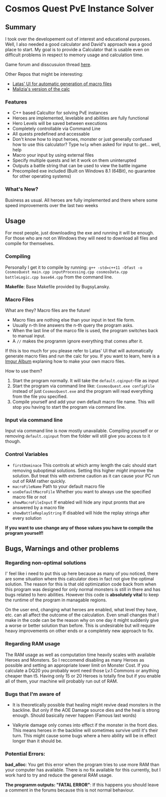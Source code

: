 # Cosmos Quest PvE Instance Solver

## Summary
I took over the developement out of interest and educational purposes. Well, I also needed a good calculator and David's approach was a good place to start.
My goal is to provide a Calculator that is usable even on difficult problems in respect to memory usage and calculation time.

Game forum and disscusuion thread [here](https://www.kongregate.com/forums/910715-cosmos-quest/topics/957766-version-2-8-1-the-new-hero-skills-are-finally-valkyready).

Other Repos that might be interesting:
* [Latas' UI for automatic generation of macro files](https://github.com/Wiedmolol/CQMacroCreator)
* [Malizia's version of the calc](https://github.com/Maliziacat/C-Hero-Calc)

### Features
* C++ based Calcultor for solving PvE instances
* Heroes are implemented, levelable and abilities are fully functional
* Hero Levels will be saved between executions
* Completely controllable via Command Line
* All quests predefined and accessable
* Don't know how to input heroes, monster or just generally confused how to use this calculator? Type `help` when asked for input to get... well, help
* Macro your input by using external files
* Specify multiple quests and let it work on them uninterupted
* Outputs a battle string that can be used to view the battle ingame
* Precompiled exe included (Built on Windows 8.1 (64Bit), no guarantee for other operating systems)

### What's New?
Business as usual. All heroes are fully implemented and there where some speed improvements over the last two weeks

## Usage

For most people, just downloading the exe and running it will be enough. For those who are not on Windows they will need to download all files and compile for themselves.

### Compiling
Personally I get it to compile by running:
`g++ -std=c++11 -Ofast -o CosmosQuest main.cpp inputProcessing.cpp cosmosData.cpp battleLogic.cpp base64.cpp` from the command line.

**Makefile**: Base Makefile provided by BugsyLansky.

### Macro Files

What are they?
Macro files are the future!
* Macro files are nothing else than your input in text file form.
* Usually n-th line answers the n-th query the program asks.
* When the last line of the marco file is used, the program switches back to manual input.
* A `//` makes the programm ignore everything that comes after it.

If this is too much for you please refer to Latas' UI that will automatically generate macro files and run the calc for you.
If you want to learn, here is a [Imgur Album](https://imgur.com/a/CXy4A) explaning how to make your own macro files.

How to use them?
1. Start the program normally. It will take the `default.cqinput`-file as input
2. Start the program via command line like: `CosmosQuest.exe configFile` instead of just `CosmosQuest.exe` and the program will read everything from the file you specified. 
3. Compile yourself and add your own default macro file name. This will stop you having to start the program via command line.

### Input via command line
Input via command line is now mostly unavailable. Compiling yourself or or removing `default.cqinput` from the folder will still give you access to it though.

### Control Variables
* `firstDominace` This controls at which army length the calc should start removing suboptimal solutions. Setting this higher _might_ improve the solution. But treat this with extreme caution as it can cause your PC run out of RAM rather quickly.
* `macroFileName` Path to your default macro file
* `useDefaultMacroFile` Whether you want to always use the specified macro file or not
* `showMacroFileInput` If enabled will hide any input promts that are answered by a macro file 
* `showBattleReplayString` If disabled will hide the replay strings after every solution

**If you want to use change any of those values you have to compile the program yourself!**

## Bugs, Warnings and other problems

### Regarding non-optimal solutions
I' feel like i need to put this up here because as many of you noticed, there are some situation where this calculator does in fact not give the optimal solution. 
The reason for this is that old optimization code back from when this program was designed for only normal monsters is still in there and has bugs related to hero abilities. 
However this code is **absolutely vital** to keep the runtime of the program in managable regions. 

On the user end, changing what heroes are enabled, what level they have, etc. can all affect the outcome of the calculation. 
Even small changes that I make in the code can be the reason why on one day it might suddenly give a worse or better solution than before. 
This is undesirable but will require heavy improvements on other ends or a completely new approach to fix. 

### Regarding RAM usage
The RAM usage as well as computation time heavily scales with available Heroes and Monsters. 
So I reccomend disabling as many Heroes as possible and setting an appropriate lower limit on Monster Cost. 
If you calculate a DQ20 you probably wont need those Lv.1 Commons or anything cheaper than t5. 
Having only 15 or 20 Heroes is totally fine but if you enable all of them, your machine will probably run out of RAM.

### Bugs that I'm aware of
* It is theoretically possible that healing might revive dead monsters in the backline. 
But only if the AOE Damage source dies and the heal is strong enough. Should basically never happen (Famous last words)

* Valkyrie damage only comes into effect if the monster in the front dies. This means heroes in the backline will sometimes survive until it's their turn. This might cause some bugs where a hero ability will be in effect longer than it should be.

### Potential Errors:
**bad_alloc**: You get this error when the program tries to use more RAM than your computer has available. 
There is no fix available for this currently, but I work hard to try and reduce the general RAM usage.

**The programm outputs: "FATAL ERROR"**: If this happens you should leave a comment in the forums because this is not normal behaviour. 
